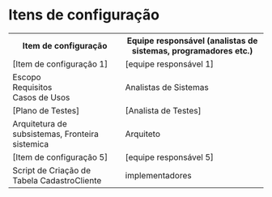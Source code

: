 # Itens de configuração

<table>
<tr><th>Item de configuração</th><th>Equipe responsável (analistas de sistemas, programadores etc.)</th></tr>
<tr><td>[Item de configuração 1]</td><td>[equipe responsável 1]</td></tr>
<tr><td>Escopo<br>Requisitos<br>Casos de Usos<br></td><td>Analistas de Sistemas</td></tr>
<tr><td>[Plano de Testes]</td><td>[Analista de Testes]</td></tr>
<tr><td>Arquitetura de subsistemas, Fronteira sistemica</td><td>Arquiteto</td></tr>
<tr><td>[Item de configuração 5]</td><td>[equipe responsável 5]</td></tr>
<tr><td>Script de Criação de Tabela CadastroCliente</td><td>implementadores</td></tr>
</table>
